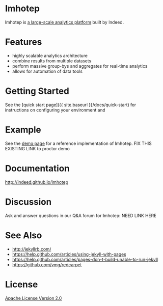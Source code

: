 # Imhotep
Imhotep is [a large-scale analytics platform](http://engineering.indeed.com/talks/large-scale-interactive-analytics-with-imhotep/) built by Indeed.  

# Features
- highly scalable analytics architecture
- combine results from multiple datasets
- perform massive group-bys and aggregates for real-time analytics
- allows for automation of data tools

# Getting Started
See the [quick start page]({{ site.baseurl }}/docs/quick-start) for instructions on configuring your environment and 

# Example
See the [demo page](https://github.com/indeedeng/proctor-demo) for a reference implementation of Imhotep. FIX THIS EXISTING LINK to proctor demo
 
# Documentation
http://indeed.github.io/imhotep

# Discussion
Ask and answer questions in our Q&A forum for Imhotep: NEED LINK HERE

# See Also
- http://jekyllrb.com/
- https://help.github.com/articles/using-jekyll-with-pages
- https://help.github.com/articles/pages-don-t-build-unable-to-run-jekyll
- https://github.com/vmg/redcarpet

# License

[Apache License Version 2.0](https://github.com/indeedeng/proctor/blob/master/LICENSE)
